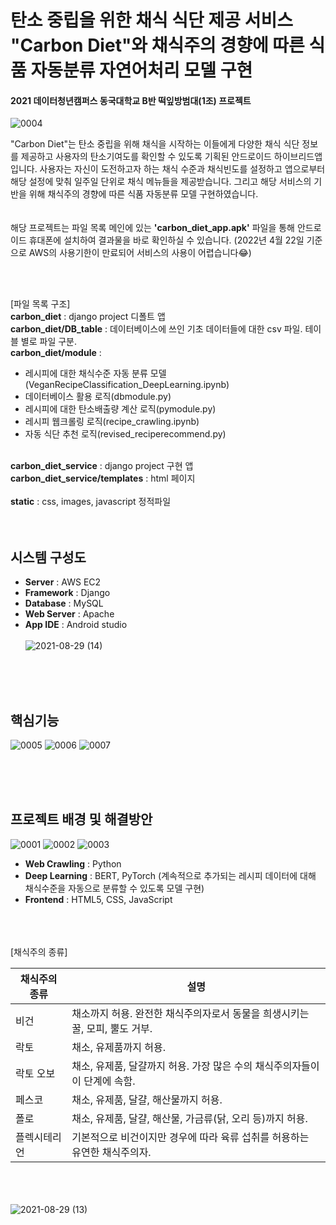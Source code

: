 <!--Heading-->
# 탄소 중립을 위한 채식 식단 제공 서비스 "Carbon Diet"와 채식주의 경향에 따른 식품 자동분류 자연어처리 모델 구현
#### 2021 데이터청년캠퍼스 동국대학교 B반 떡잎방범대(1조) 프로젝트
<!--Text Attributes-->
![0004](https://user-images.githubusercontent.com/59340103/164633906-edffa788-70e0-4dea-8767-984716b77edf.jpg)

"Carbon Diet"는 탄소 중립을 위해 채식을 시작하는 이들에게 다양한 채식 식단 정보를 제공하고 사용자의 탄소기여도를 확인할 수 있도록 기획된 안드로이드 하이브리드앱입니다. 사용자는 자신이 도전하고자 하는 채식 수준과 채식빈도를 설정하고 앱으로부터 해당 설정에 맞춰 일주일 단위로 채식 메뉴들을 제공받습니다. 그리고 해당 서비스의 기반을 위해 채식주의 경향에 따른 식품 자동분류 모델 구현하였습니다.
<br><br><br>
해당 프로젝트는 파일 목록 메인에 있는 **'carbon_diet_app.apk'** 파일을 통해 안드로이드 휴대폰에 설치하여 결과물을 바로 확인하실 수 있습니다.
(2022년 4월 22일 기준으로 AWS의 사용기한이 만료되어 서비스의 사용이 어렵습니다😂)


<br><br>
<!--Bullet list-->
[파일 목록 구조]
<br>
**carbon_diet** : django project 디폴트 앱 <br>
**carbon_diet/DB_table** : 데이터베이스에 쓰인 기초 데이터들에 대한 csv 파일. 테이블 별로 파일 구분. <br>
**carbon_diet/module** : 
* 레시피에 대한 채식수준 자동 분류 모델(VeganRecipeClassification_DeepLearning.ipynb) 
* 데이터베이스 활용 로직(dbmodule.py) 
* 레시피에 대한 탄소배출량 계산 로직(pymodule.py) 
* 레시피 웹크롤링 로직(recipe_crawling.ipynb) 
* 자동 식단 추천 로직(revised_reciperecommend.py)
<br><br>
<!--Text Attributes-->
**carbon_diet_service** : django project 구현 앱<br>
**carbon_diet_service/templates** : html 페이지
<br><br>
**static** : css, images, javascript 정적파일
<br><br><br>
<!--Heading-->
## 시스템 구성도
<!--Text attributes-->
- **Server** : AWS EC2
- **Framework** : Django
- **Database** : MySQL
- **Web Server** : Apache
- **App IDE** : Android studio
<br><br>
![2021-08-29 (14)](https://user-images.githubusercontent.com/59340103/131227740-6d69f2ed-15ce-4b74-bce5-dd237a3c094b.png)


<br><br><br>
<!--Heading-->
## 핵심기능
![0005](https://user-images.githubusercontent.com/59340103/164637188-3a3c1832-a879-4467-9389-a938fda399b8.jpg)
![0006](https://user-images.githubusercontent.com/59340103/164637314-620ca713-2bee-44b8-a241-d6d5024301ff.jpg)
![0007](https://user-images.githubusercontent.com/59340103/164637425-a92f6fbb-45ef-4e14-ae5f-96136d719804.jpg)



<br><br><br>
<!--Heading-->
## 프로젝트 배경 및 해결방안
<!--Text attributes-->
![0001](https://user-images.githubusercontent.com/59340103/164643770-3c59ad5d-3505-468b-acc5-70a30a26470e.jpg)
![0002](https://user-images.githubusercontent.com/59340103/164643795-dc9b9658-b888-47e4-8fc0-0a2fe3f1351e.jpg)
![0003](https://user-images.githubusercontent.com/59340103/164643814-beea0153-764b-40e4-b413-63be6b13a984.jpg)

- **Web Crawling** : Python
- **Deep Learning** : BERT, PyTorch (계속적으로 추가되는 레시피 데이터에 대해 채식수준을 자동으로 분류할 수 있도록 모델 구현)
- **Frontend** : HTML5, CSS, JavaScript


<!--Text attributes-->
<br><br><br>
[채식주의 종류]
<!--Table-->
|채식주의 종류 | 설명 |
|--|--|
|비건| 채소까지 허용. 완전한 채식주의자로서 동물을 희생시키는 꿀, 모피, 뿔도 거부.|
|락토| 채소, 유제품까지 허용. |
|락토 오보| 채소, 유제품, 달걀까지 허용. 가장 많은 수의 채식주의자들이 이 단계에 속함.|
|페스코| 채소, 유제품, 달걀, 해산물까지 허용.|
|폴로| 채소, 유제품, 달걀, 해산물, 가금류(닭, 오리 등)까지 허용. |
|플렉시테리언| 기본적으로 비건이지만 경우에 따라 육류 섭취를 허용하는 유연한 채식주의자.|

<!--Text attributes-->
<br><br><br>
![2021-08-29 (13)](https://user-images.githubusercontent.com/59340103/131227743-d07a2fa3-70ee-472d-88cd-8e3dd4f0d8ea.png)


